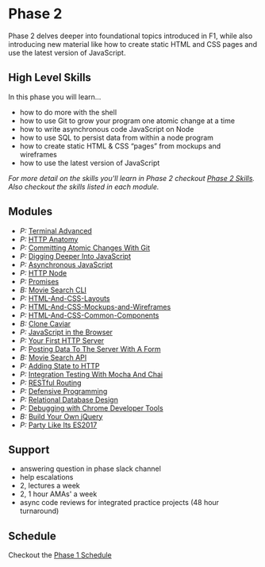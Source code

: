 # Phase 2

Phase 2 delves deeper into foundational topics introduced in F1, while also
introducing new material like how to create static HTML and CSS pages and use
the latest version of JavaScript.


## High Level Skills

In this phase you will learn…

- how to do more with the shell
- how to use Git to grow your program one atomic change at a time
- how to write asynchronous code JavaScript on Node
- how to use SQL to persist data from within a node program
- how to create static HTML & CSS “pages” from mockups and wireframes
- how to use the latest version of JavaScript

_For more detail on the skills you'll learn in Phase 2 checkout
[Phase 2 Skills](./skills.md). Also checkout the skills listed in each module._


## Modules

- _P:_ [Terminal Advanced](../../modules/Terminal-Advanced)
- _P:_ [HTTP Anatomy](../../modules/HTTP-Anatomy)
- _P:_ [Committing Atomic Changes With Git](../../modules/Committing-Atomic-Changes-With-Git)
- _P:_ [Digging Deeper Into JavaScript](../../modules/Digging-Deeper-Into-Javascript)
- _P:_ [Asynchronous JavaScript](../../modules/Asynchronous-JavaScript)
- _P:_ [HTTP Node](../../modules/HTTP-Node)
- _P:_ [Promises](../../modules/Promises)
- _B:_ [Movie Search CLI](../../modules/Movie-Search-CLI)
- _P:_ [HTML-And-CSS-Layouts](../../modules/HTML-And-CSS-Layouts)
- _P:_ [HTML-And-CSS-Mockups-and-Wireframes](../../modules/HTML-And-CSS-Mockups-and-Wireframes)
- _P:_ [HTML-And-CSS-Common-Components](../../modules/HTML-And-CSS-Common-Components)
- _B:_ [Clone Caviar](../../modules/Clone-Caviar)
- _P:_ [JavaScript in the Browser](../../modules/JavaScript-in-the-Browser)
- _P:_ [Your First HTTP Server](../../modules/Your-First-HTTP-Server)
- _P:_ [Posting Data To The Server With A Form](../../modules/Posting-Data-To-The-Server-With-A-Form)
- _B:_ [Movie Search API](../../modules/Movie-Search-API)
- _P:_ [Adding State to HTTP](../../modules/Adding-State-to-HTTP)
- _P:_ [Integration Testing With Mocha And Chai](../../modules/Integration-Testing-With-Mocha-And-Chai)
- _P:_ [RESTful Routing](../../modules/RESTful-Routing)
- _P:_ [Defensive Programming](../../modules/Defensive-Programming)
- _P:_ [Relational Database Design](../../modules/Relational-Database-Design)
- _P:_ [Debugging with Chrome Developer Tools](../../modules/Debugging-with-Chrome-Developer-Tools)
- _B:_ [Build Your Own jQuery](../../modules/Build-Your-Own-Jquery)
- _P:_ [Party Like Its ES2017](../../modules/Party-Like-Its-ES2017)

## Support

- answering question in phase slack channel
- help escalations
- 2, lectures a week
- 2, 1 hour AMAs' a week
- async code reviews for integrated practice projects (48 hour turnaround)


## Schedule

Checkout the [Phase 1 Schedule](./schedule.md)
